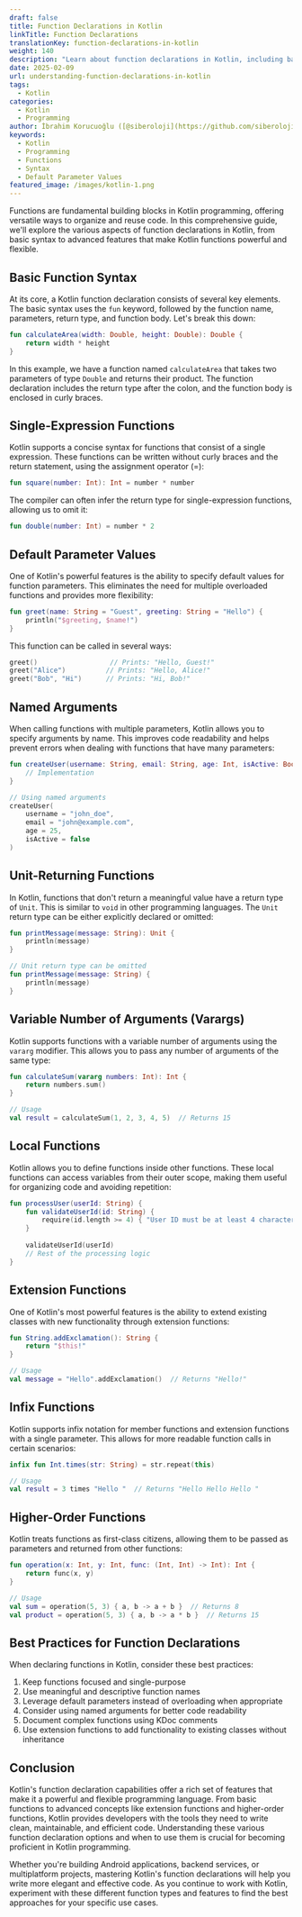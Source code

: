 ```yaml
---
draft: false
title: Function Declarations in Kotlin
linkTitle: Function Declarations
translationKey: function-declarations-in-kotlin
weight: 140
description: "Learn about function declarations in Kotlin, including basic syntax, single-expression functions, default parameter values, and more."
date: 2025-02-09
url: understanding-function-declarations-in-kotlin
tags:
  - Kotlin
categories:
  - Kotlin
  - Programming
author: İbrahim Korucuoğlu ([@siberoloji](https://github.com/siberoloji))
keywords:
  - Kotlin
  - Programming
  - Functions
  - Syntax
  - Default Parameter Values
featured_image: /images/kotlin-1.png
---
```

Functions are fundamental building blocks in Kotlin programming, offering versatile ways to organize and reuse code. In this comprehensive guide, we'll explore the various aspects of function declarations in Kotlin, from basic syntax to advanced features that make Kotlin functions powerful and flexible.

## Basic Function Syntax

At its core, a Kotlin function declaration consists of several key elements. The basic syntax uses the `fun` keyword, followed by the function name, parameters, return type, and function body. Let's break this down:

```kotlin
fun calculateArea(width: Double, height: Double): Double {
    return width * height
}
```

In this example, we have a function named `calculateArea` that takes two parameters of type `Double` and returns their product. The function declaration includes the return type after the colon, and the function body is enclosed in curly braces.

## Single-Expression Functions

Kotlin supports a concise syntax for functions that consist of a single expression. These functions can be written without curly braces and the return statement, using the assignment operator (=):

```kotlin
fun square(number: Int): Int = number * number
```

The compiler can often infer the return type for single-expression functions, allowing us to omit it:

```kotlin
fun double(number: Int) = number * 2
```

## Default Parameter Values

One of Kotlin's powerful features is the ability to specify default values for function parameters. This eliminates the need for multiple overloaded functions and provides more flexibility:

```kotlin
fun greet(name: String = "Guest", greeting: String = "Hello") {
    println("$greeting, $name!")
}
```

This function can be called in several ways:

```kotlin
greet()                  // Prints: "Hello, Guest!"
greet("Alice")          // Prints: "Hello, Alice!"
greet("Bob", "Hi")      // Prints: "Hi, Bob!"
```

## Named Arguments

When calling functions with multiple parameters, Kotlin allows you to specify arguments by name. This improves code readability and helps prevent errors when dealing with functions that have many parameters:

```kotlin
fun createUser(username: String, email: String, age: Int, isActive: Boolean = true) {
    // Implementation
}

// Using named arguments
createUser(
    username = "john_doe",
    email = "john@example.com",
    age = 25,
    isActive = false
)
```

## Unit-Returning Functions

In Kotlin, functions that don't return a meaningful value have a return type of `Unit`. This is similar to `void` in other programming languages. The `Unit` return type can be either explicitly declared or omitted:

```kotlin
fun printMessage(message: String): Unit {
    println(message)
}

// Unit return type can be omitted
fun printMessage(message: String) {
    println(message)
}
```

## Variable Number of Arguments (Varargs)

Kotlin supports functions with a variable number of arguments using the `vararg` modifier. This allows you to pass any number of arguments of the same type:

```kotlin
fun calculateSum(vararg numbers: Int): Int {
    return numbers.sum()
}

// Usage
val result = calculateSum(1, 2, 3, 4, 5)  // Returns 15
```

## Local Functions

Kotlin allows you to define functions inside other functions. These local functions can access variables from their outer scope, making them useful for organizing code and avoiding repetition:

```kotlin
fun processUser(userId: String) {
    fun validateUserId(id: String) {
        require(id.length >= 4) { "User ID must be at least 4 characters long" }
    }
    
    validateUserId(userId)
    // Rest of the processing logic
}
```

## Extension Functions

One of Kotlin's most powerful features is the ability to extend existing classes with new functionality through extension functions:

```kotlin
fun String.addExclamation(): String {
    return "$this!"
}

// Usage
val message = "Hello".addExclamation()  // Returns "Hello!"
```

## Infix Functions

Kotlin supports infix notation for member functions and extension functions with a single parameter. This allows for more readable function calls in certain scenarios:

```kotlin
infix fun Int.times(str: String) = str.repeat(this)

// Usage
val result = 3 times "Hello "  // Returns "Hello Hello Hello "
```

## Higher-Order Functions

Kotlin treats functions as first-class citizens, allowing them to be passed as parameters and returned from other functions:

```kotlin
fun operation(x: Int, y: Int, func: (Int, Int) -> Int): Int {
    return func(x, y)
}

// Usage
val sum = operation(5, 3) { a, b -> a + b }  // Returns 8
val product = operation(5, 3) { a, b -> a * b }  // Returns 15
```

## Best Practices for Function Declarations

When declaring functions in Kotlin, consider these best practices:

1. Keep functions focused and single-purpose
2. Use meaningful and descriptive function names
3. Leverage default parameters instead of overloading when appropriate
4. Consider using named arguments for better code readability
5. Document complex functions using KDoc comments
6. Use extension functions to add functionality to existing classes without inheritance

## Conclusion

Kotlin's function declaration capabilities offer a rich set of features that make it a powerful and flexible programming language. From basic functions to advanced concepts like extension functions and higher-order functions, Kotlin provides developers with the tools they need to write clean, maintainable, and efficient code. Understanding these various function declaration options and when to use them is crucial for becoming proficient in Kotlin programming.

Whether you're building Android applications, backend services, or multiplatform projects, mastering Kotlin's function declarations will help you write more elegant and effective code. As you continue to work with Kotlin, experiment with these different function types and features to find the best approaches for your specific use cases.
